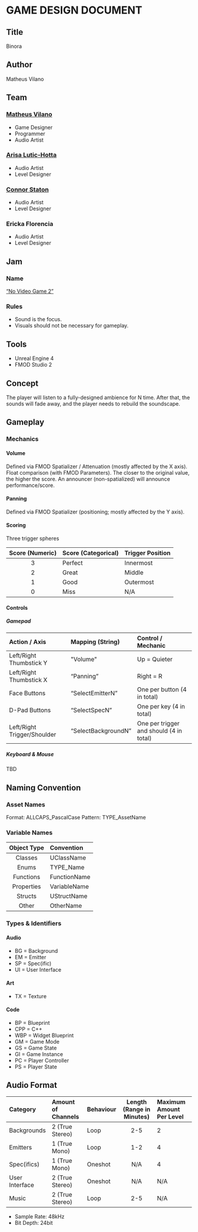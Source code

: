 # GAME DESIGN DOCUMENT

## Title
Binora

## Author
Matheus Vilano

## Team

### [Matheus Vilano](https://www.matheusvilano.com/) 
- Game Designer
- Programmer
- Audio Artist

### [Arisa Lutic-Hotta](https://www.arisalutichotta.com/)
- Audio Artist
- Level Designer

### [Connor Staton](https://www.cjs-audio.com)
- Audio Artist
- Level Designer

### Ericka Florencia
- Audio Artist
- Level Designer

## Jam

### Name
[“No Video Game 2”](https://itch.io/jam/no-video-jam-2)

### Rules
* Sound is the focus.
* Visuals should not be necessary for gameplay.

## Tools
* Unreal Engine 4
* FMOD Studio 2

## Concept
The player will listen to a fully-designed ambience for N time. After that, the sounds will fade away, and the player needs to rebuild the soundscape.

## Gameplay

### Mechanics

#### Volume
Defined via FMOD Spatializer / Attenuation (mostly affected by the X axis). Float comparison (with FMOD Parameters). The closer to the original value, the higher the score. An announcer (non-spatialized) will announce performance/score.

#### Panning
Defined via FMOD Spatializer (positioning; mostly affected by the Y axis). 

#### Scoring 
Three trigger spheres

| Score (Numeric) | Score (Categorical) | Trigger Position |
|:---------------:|:------------------- |:---------------- |
| 3               | Perfect             | Innermost        |
| 2               | Great               | Middle           |
| 1               | Good                | Outermost        |
| 0               | Miss                | N/A              |

#### Controls

##### Gamepad

| Action / Axis               | Mapping (String)    | Control / Mechanic                      |
|:--------------------------- |:------------------- |:--------------------------------------- |
| Left/Right Thumbstick Y     | "Volume"            | Up = Quieter                            |
| Left/Right Thumbstick X     | “Panning”           | Right = R                               |
| Face Buttons                | “SelectEmitterN”    | One per button (4 in total)             |
| D-Pad Buttons               | “SelectSpecN”       | One per key (4 in total)                |
| Left/Right Trigger/Shoulder | “SelectBackgroundN” | One per trigger and should (4 in total) |

##### Keyboard & Mouse

TBD

## Naming Convention

### Asset Names

Format: ALLCAPS_PascalCase
Pattern: TYPE_AssetName

### Variable Names

| Object Type | Convention   |
|:-----------:|:------------ |
| Classes     | UClassName   |
| Enums       | TYPE_Name    |
| Functions   | FunctionName |
| Properties  | VariableName |
| Structs     | UStructName  |
| Other       | OtherName    |

### Types & Identifiers

#### Audio
* BG = Background
* EM = Emitter
* SP = Spec(ific)
* UI = User Interface

#### Art
* TX = Texture

#### Code
* BP = Blueprint
* CPP = C++
* WBP = Widget Blueprint
* GM = Game Mode
* GS = Game State
* GI = Game Instance
* PC = Player Controller
* PS = Player State

## Audio Format

| Category       | Amount of Channels | Behaviour | Length (Range in Minutes) | Maximum Amount Per Level |
|:-------------- |:------------------ |:--------- |:-------------------------:|:------------------------ |
| Backgrounds    | 2 (True Stereo)    | Loop      | 2-5                       | 2                        |
| Emitters       | 1 (True Mono)      | Loop      | 1-2                       | 4                        |
| Spec(ifics)    | 1 (True Mono)      | Oneshot   | N/A                       | 4                        |
| User Interface | 2 (True Stereo)    | Oneshot   | N/A                       | N/A                      |
| Music          | 2 (True Stereo)    | Loop      | 2-5                       | N/A                      |

* Sample Rate: 48kHz
* Bit Depth:   24bit